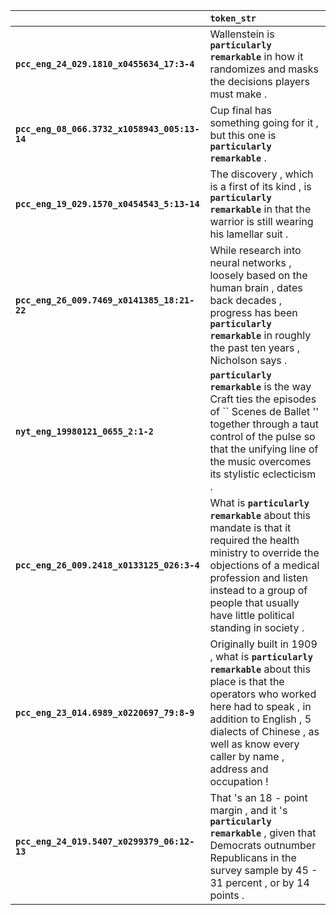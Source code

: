 |                                              | `token_str`                                                                                                                                                                                                                                               |
|:---------------------------------------------|:----------------------------------------------------------------------------------------------------------------------------------------------------------------------------------------------------------------------------------------------------------|
| **`pcc_eng_24_029.1810_x0455634_17:3-4`**    | Wallenstein is __``particularly remarkable``__ in how it randomizes and masks the decisions players must make .                                                                                                                                           |
| **`pcc_eng_08_066.3732_x1058943_005:13-14`** | Cup final has something going for it , but this one is __``particularly remarkable``__ .                                                                                                                                                                  |
| **`pcc_eng_19_029.1570_x0454543_5:13-14`**   | The discovery , which is a first of its kind , is __``particularly remarkable``__ in that the warrior is still wearing his lamellar suit .                                                                                                                |
| **`pcc_eng_26_009.7469_x0141385_18:21-22`**  | While research into neural networks , loosely based on the human brain , dates back decades , progress has been __``particularly remarkable``__ in roughly the past ten years , Nicholson says .                                                          |
| **`nyt_eng_19980121_0655_2:1-2`**            | __``particularly remarkable``__ is the way Craft ties the episodes of `` Scenes de Ballet '' together through a taut control of the pulse so that the unifying line of the music overcomes its stylistic eclecticism .                                    |
| **`pcc_eng_26_009.2418_x0133125_026:3-4`**   | What is __``particularly remarkable``__ about this mandate is that it required the health ministry to override the objections of a medical profession and listen instead to a group of people that usually have little political standing in society .    |
| **`pcc_eng_23_014.6989_x0220697_79:8-9`**    | Originally built in 1909 , what is __``particularly remarkable``__ about this place is that the operators who worked here had to speak , in addition to English , 5 dialects of Chinese , as well as know every caller by name , address and occupation ! |
| **`pcc_eng_24_019.5407_x0299379_06:12-13`**  | That 's an 18 - point margin , and it 's __``particularly remarkable``__ , given that Democrats outnumber Republicans in the survey sample by 45 - 31 percent , or by 14 points .                                                                         |